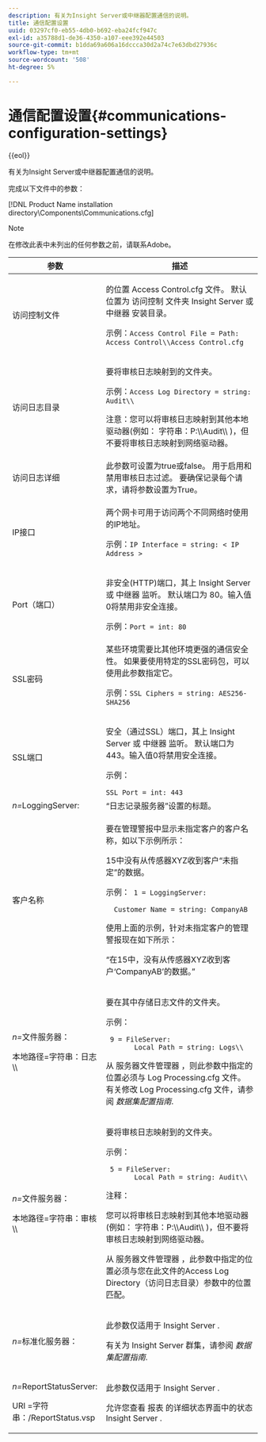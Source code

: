 ```yaml
---
description: 有关为Insight Server或中继器配置通信的说明。
title: 通信配置设置
uuid: 03297cf0-eb55-4db0-b692-eba24fcf947c
exl-id: a35788d1-de36-4350-a107-eee392e44503
source-git-commit: b1dda69a606a16dccca30d2a74c7e63dbd27936c
workflow-type: tm+mt
source-wordcount: '508'
ht-degree: 5%

---
```


# 通信配置设置{#communications-configuration-settings}

{{eol}}

有关为Insight Server或中继器配置通信的说明。

完成以下文件中的参数：

[!DNL Product Name installation directory\Components\Communications.cfg]

>[!NOTE]
>
>在修改此表中未列出的任何参数之前，请联系Adobe。

<table id="table_C87F1150E53548F484A8C0CFE91F1079"> 
 <thead> 
  <tr> 
   <th colname="col1" class="entry"> 参数 </th> 
   <th colname="col2" class="entry"> 描述 </th> 
  </tr> 
 </thead>
 <tbody> 
  <tr> 
   <td colname="col1"> 访问控制文件 </td> 
   <td colname="col2"> <p>的位置 <span class="filepath"> Access Control.cfg </span> 文件。 默认位置为 <span class="filepath"> 访问控制 </span> 文件夹 <span class="keyword"> Insight Server </span> 或 <span class="wintitle"> 中继器 </span> 安装目录。 </p> <p>示例：<code>Access Control File = Path: Access Control\\Access Control.cfg</code> </p> </td> 
  </tr> 
  <tr> 
   <td colname="col1"> 访问日志目录 </td> 
   <td colname="col2"> <p>要将审核日志映射到的文件夹。 </p> <p>示例：<code>Access Log Directory = string: Audit\\</code> </p> <p> <p>注意：您可以将审核日志映射到其他本地驱动器(例如： <span class="filepath"> 字符串：P:\\Audit\\ </span>)，但不要将审核日志映射到网络驱动器。 </p> </p> </td> 
  </tr> 
  <tr> 
   <td colname="col1"> 访问日志详细 </td> 
   <td colname="col2"> 此参数可设置为true或false。 用于启用和禁用审核日志过滤。 要确保记录每个请求，请将参数设置为True。 </td> 
  </tr> 
  <tr> 
   <td colname="col1"> IP接口 </td> 
   <td colname="col2"> <p>两个网卡可用于访问两个不同网络时使用的IP地址。 </p> <p>示例：<code>IP Interface = string: &lt; IP Address &gt;</code> </p> </td> 
  </tr> 
  <tr> 
   <td colname="col1"> Port（端口） </td> 
   <td colname="col2"> <p>非安全(HTTP)端口，其上 <span class="keyword"> Insight Server </span> 或 <span class="wintitle"> 中继器 </span> 监听。 默认端口为 80。输入值0将禁用非安全连接。 </p> <p>示例：<code>Port = int: 80</code> </p> </td> 
  </tr> 
  <tr> 
   <td colname="col1"> SSL密码 </td> 
   <td colname="col2"> 某些环境需要比其他环境更强的通信安全性。 如果要使用特定的SSL密码包，可以使用此参数指定它。 <p>示例：<code>SSL Ciphers = string: AES256-SHA256</code> </p> </td> 
  </tr> 
  <tr> 
   <td colname="col1"> SSL端口 </td> 
   <td colname="col2"> <p>安全（通过SSL）端口，其上 <span class="keyword"> Insight Server </span> 或 <span class="wintitle"> 中继器 </span> 监听。 默认端口为 443。输入值0将禁用安全连接。 </p> <p>示例：<span class="filepath"></span> </p> <code>SSL Port = int: 443</code> </td> 
  </tr> 
  <tr> 
   <td colname="col1"> <i>n=</i>LoggingServer: </td> 
   <td colname="col2"> “日志记录服务器”设置的标题。 </td> 
  </tr> 
  <tr> 
   <td colname="col1"> 客户名称 </td> 
   <td colname="col2"> <p>要在管理警报中显示未指定客户的客户名称，如以下示例所示： </p> <p>15中没有从传感器XYZ收到客户“未指定”的数据。 </p> <p>示例：<code> 1&nbsp;=&nbsp;LoggingServer:&nbsp; 
      &nbsp;&nbsp;Customer&nbsp;Name&nbsp;=&nbsp;string:&nbsp;CompanyAB </code> </p> <p>使用上面的示例，针对未指定客户的管理警报现在如下所示： </p> <p>“在15中，没有从传感器XYZ收到客户‘CompanyAB’的数据。” </p> </td> 
  </tr> 
  <tr> 
   <td colname="col1"> <p> <i>n=</i>文件服务器： </p> <p> 本地路径=字符串：日志\\ </p> </td> 
   <td colname="col2"> <p>要在其中存储日志文件的文件夹。 </p> <p>示例： </p> <code> 9&nbsp;=&nbsp;FileServer:&nbsp; 
     &nbsp;&nbsp;Local&nbsp;Path&nbsp;=&nbsp;string:&nbsp;Logs\\ </code> <p>从 <span class="wintitle"> 服务器文件管理器 </span>，则此参数中指定的位置必须与 <span class="filepath"> Log Processing.cfg </span> 文件。 有关修改 <span class="filepath"> Log Processing.cfg </span> 文件，请参阅 <i>数据集配置指南</i>. </p> </td> 
  </tr> 
  <tr> 
   <td colname="col1"> <p> <i>n=</i>文件服务器： </p> <p> 本地路径=字符串：审核\\ </p> </td> 
   <td colname="col2"> <p>要将审核日志映射到的文件夹。 </p> <p>示例： </p> <code> 5&nbsp;=&nbsp;FileServer:&nbsp; 
     &nbsp;&nbsp;Local&nbsp;Path&nbsp;=&nbsp;string:&nbsp;Audit\\ </code> <p>注释：  <p>您可以将审核日志映射到其他本地驱动器(例如： <span class="filepath"> 字符串：P:\\Audit\\ </span>)，但不要将审核日志映射到网络驱动器。 </p> <p>从 <span class="wintitle"> 服务器文件管理器 </span>，此参数中指定的位置必须与您在此文件的Access Log Directory（访问日志目录）参数中的位置匹配。 </p> </p> </td> 
  </tr> 
  <tr> 
   <td colname="col1"> <i>n=</i>标准化服务器： </td> 
   <td colname="col2"> <p>此参数仅适用于 <span class="keyword"> Insight Server </span>. </p> <p>有关为 <span class="keyword"> Insight Server </span> 群集，请参阅 <i>数据集配置指南</i>. </p> </td> 
  </tr> 
  <tr> 
   <td colname="col1"> <p> <i>n=</i>ReportStatusServer: </p> <p> URI =字符串：/ReportStatus.vsp </p> </td> 
   <td colname="col2"> <p>此参数仅适用于 <span class="keyword"> Insight Server </span>. </p> <p>允许您查看 <span class="keyword"> 报表 </span> 的详细状态界面中的状态 <span class="keyword"> Insight Server </span>. </p> </td> 
  </tr> 
 </tbody> 
</table>
